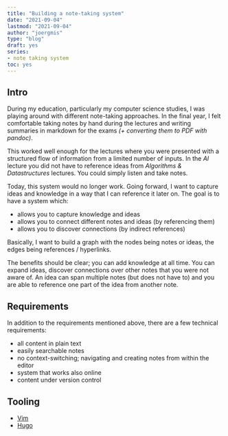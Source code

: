 ```yaml
---
title: "Building a note-taking system"
date: "2021-09-04"
lastmod: "2021-09-04"
author: "joergmis"
type: "blog"
draft: yes
series:
- note taking system
toc: yes
---
```


## Intro

During my education, particularly my computer science studies, I was playing
around with different note-taking approaches. In the final year, I felt 
comfortable taking notes by hand during the lectures and writing summaries in
markdown for the exams *(+ converting them to PDF with pandoc)*.

This worked well enough for the lectures where you were presented with a
structured flow of information from a limited number of inputs. In the *AI* 
lecture you did not have to reference ideas from *Algorithms & Datastructures* 
lectures. You could simply listen and take notes.

Today, this system would no longer work. Going forward, I want to capture ideas
and knowledge in a way that I can reference it later on. The goal is to have a
system which:

- allows you to capture knowledge and ideas
- allows you to connect different notes and ideas (by referencing them)
- allows you to discover connections (by indirect references)

Basically, I want to build a graph with the nodes being notes or ideas, the 
edges being references / hyperlinks.

The benefits should be clear; you can add knowledge at all time. You can expand
ideas, discover connections over other notes that you were not aware of. An 
idea can span multiple notes (but does not have to) and you are able to 
reference one part of the idea from another note.

## Requirements

In addition to the requirements mentioned above, there are a few technical
requirements:

- all content in plain text
- easily searchable notes
- no context-switching; navigating and creating notes from within the editor
- system that works also online
- content under version control

## Tooling

- [Vim](https://www.vim.org)
- [Hugo](https://gohugo.io)
